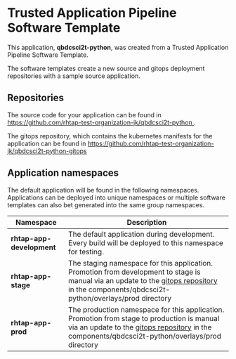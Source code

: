 # Trusted Application Pipeline Software Template

This application, **qbdcsci2t-python**, was created from a Trusted Application Pipeline Software Template.

The software templates create a new source and gitops deployment repositories with a sample source application. 

## Repositories

The source code for your application can be found in [https://github.com/rhtap-test-organization-jk/qbdcsci2t-python ](https://github.com/rhtap-test-organization-jk/qbdcsci2t-python ).
 
The gitops repository, which contains the kubernetes manifests for the application can be found in 
[https://github.com/rhtap-test-organization-jk/qbdcsci2t-python-gitops ](https://github.com/rhtap-test-organization-jk/qbdcsci2t-python-gitops ) 

## Application namespaces 

The default application will be found in the following namespaces. Applications can be deployed into unique namespaces or multiple software templates can also bet generated into the same group namespaces.  

|  Namespace   |  Description   |  
| -------- | -------- |   
| **rhtap-app-development** | The default application during development. Every build will be deployed to this namespace for testing. | 
| **rhtap-app-stage** | The staging namespace for this application. Promotion from development to stage is manual via an update to the [gitops repository](https://github.com/rhtap-test-organization-jk/qbdcsci2t-python-gitops ) in the components/qbdcsci2t-python/overlays/prod directory |  
| **rhtap-app-prod** | The production namespace for this application. Promotion from stage to production is manual via an update to the [gitops repository](https://github.com/rhtap-test-organization-jk/qbdcsci2t-python-gitops ) in the components/qbdcsci2t-python/overlays/prod directory | 